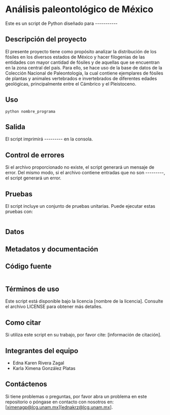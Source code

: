 # Análisis paleontológico de México 

Este es un script de Python diseñado para ----------- 
## Descripción del proyecto
El presente proyecto tiene como propósito analizar la distribución de los fósiles en los diversos estados de México y hacer filogenias de las entidades con mayor cantidad de fósiles y de aquellas que se encuentran en la zona central del país. Para ello, se hace uso de la base de datos de la Colección Nacional de Paleontología, la cual contiene ejemplares de fósiles de plantas y animales vertebrados e invertebrados de  diferentes edades geológicas, principalmente entre el Cámbrico y el Pleistoceno. 

## Uso

```
python nombre_programa
```

## Salida

El script imprimirá --------- en la consola. 

## Control de errores

Si el archivo proporcionado no existe, el script generará un mensaje de error. Del mismo modo, si el archivo contiene entradas que no son ---------, el script generará un error.

## Pruebas

El script incluye un conjunto de pruebas unitarias. Puede ejecutar estas pruebas con:

```
```

## Datos


## Metadatos y documentación


## Código fuente

```
```

## Términos de uso

Este script está disponible bajo la licencia [nombre de la licencia]. Consulte el archivo LICENSE para obtener más detalles.

## Como citar

Si utiliza este script en su trabajo, por favor cite: [información de citación].

## Integrantes del equipo
- Edna Karen Rivera Zagal
- Karla Ximena González Platas

## Contáctenos

Si tiene problemas o preguntas, por favor abra un problema en este repositorio o póngase en contacto con nosotros en: [ximenagp@lcg.unam.mx][ednakrz@lcg.unam.mx].
